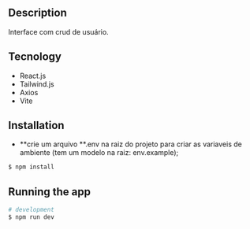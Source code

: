 ## Description

Interface com crud de usuário.

## Tecnology

 - React.js
 - Tailwind.js
 - Axios
 - Vite

## Installation

 - **crie um arquivo **.env na raiz do projeto para criar as variaveis de ambiente (tem um modelo na raiz: env.example);

```bash
$ npm install
```

## Running the app

```bash
# development
$ npm run dev
```

